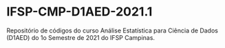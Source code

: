 # IFSP-CMP-D1AED-2021.1
Repositório de códigos do curso Análise Estatística para Ciência de Dados (D1AED) do 1o Semestre de 2021 do IFSP Campinas.
